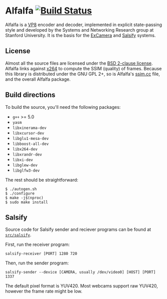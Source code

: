 # Alfalfa [![Build Status](https://travis-ci.org/excamera/alfalfa.svg?branch=master)](https://travis-ci.org/excamera/alfalfa)

Alfalfa is a [VP8](https://en.wikipedia.org/wiki/VP8) encoder and
decoder, implemented in explicit state-passing style and developed by
the Systems and Networking Research group at Stanford University. It
is the basis for the
[ExCamera](https://www.usenix.org/conference/nsdi17/technical-sessions/presentation/fouladi)
and [Salsify](https://snr.stanford.edu/salsify) systems.

## License

Almost all the source files are licensed under the [BSD 2-clause
license](https://opensource.org/licenses/bsd-license.php). Alfalfa
links against [x264](https://www.videolan.org/developers/x264.html) to
compute the SSIM (quality) of frames. Because this library is
distributed under the GNU GPL 2+, so is Alfalfa's
[ssim.cc](https://github.com/excamera/alfalfa/blob/master/src/util/ssim.cc)
file, and the overall Alfalfa package.

## Build directions

To build the source, you'll need the following packages:

* `g++` >= 5.0
* `yasm`
* `libxinerama-dev`
* `libxcursor-dev`
* `libglu1-mesa-dev`
* `libboost-all-dev`
* `libx264-dev`
* `libxrandr-dev`
* `libxi-dev`
* `libglew-dev`
* `libglfw3-dev`

The rest should be straightforward:

```
$ ./autogen.sh
$ ./configure
$ make -j$(nproc)
$ sudo make install
```


## Salsify

Source code for Salsify sender and reciever programs can be found at [`src/salsify`](https://github.com/excamera/alfalfa/tree/master/src/salsify).

First, run the receiver program:

```
salsify-receiver [PORT] 1280 720
```

Then, run the sender program:

```
salsify-sender --device [CAMERA, usually /dev/video0] [HOST] [PORT] 1337
```

The default pixel format is YUV420. Most webcams support raw YUV420, however the frame rate might be low.



